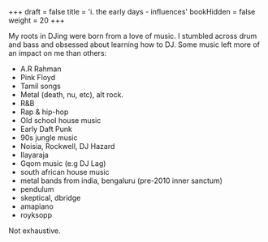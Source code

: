 +++
draft = false
title = 'i. the early days - influences'
bookHidden = false
weight = 20
+++

My roots in DJing were born from a love of music. I stumbled across drum and bass and obsessed about learning how to DJ. Some music left more of an impact on me than others: 

- A.R Rahman
- Pink Floyd
- Tamil songs
- Metal (death, nu, etc), alt rock.
- R&B
- Rap & hip-hop
- Old school house music
- Early Daft Punk
- 90s jungle music
- Noisia, Rockwell, DJ Hazard
- Ilayaraja
- Gqom music (e.g DJ Lag)
- south african house music
- metal bands from india, bengaluru (pre-2010 inner sanctum)
- pendulum
- skeptical, dbridge
- amapiano
- royksopp

Not exhaustive.